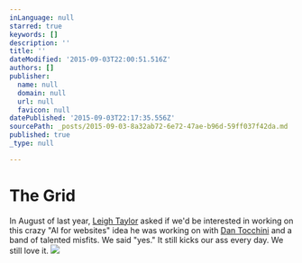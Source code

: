 ```yaml
---
inLanguage: null
starred: true
keywords: []
description: ''
title: ''
dateModified: '2015-09-03T22:00:51.516Z'
authors: []
publisher:
  name: null
  domain: null
  url: null
  favicon: null
datePublished: '2015-09-03T22:17:35.556Z'
sourcePath: _posts/2015-09-03-8a32ab72-6e72-47ae-b96d-59ff037f42da.md
published: true
_type: null

---
```

# The Grid

In August of last year, [Leigh Taylor][0] asked if we'd be interested in working on this crazy "AI for websites" idea he was working on with [Dan Tocchini][1] and a band of talented misfits. We said "yes." It still kicks our ass every day. We still love it.
![](https://the-grid-user-content.s3-us-west-2.amazonaws.com/6826ea34-1a67-4ba1-8071-7ccf4a650923.png)

[0]: http://twitter.com/lat
[1]: http://d4.io/